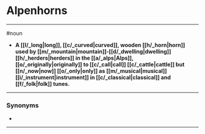 # Alpenhorns
---
#noun
- **A [[l/_long|long]], [[c/_curved|curved]], wooden [[h/_horn|horn]] used by [[m/_mountain|mountain]]-[[d/_dwelling|dwelling]] [[h/_herders|herders]] in the [[a/_alps|Alps]], [[o/_originally|originally]] to [[c/_call|call]] [[c/_cattle|cattle]] but [[n/_now|now]] [[o/_only|only]] as [[m/_musical|musical]] [[i/_instrument|instrument]] in [[c/_classical|classical]] and [[f/_folk|folk]] tunes.**
---
### Synonyms
- 
---

